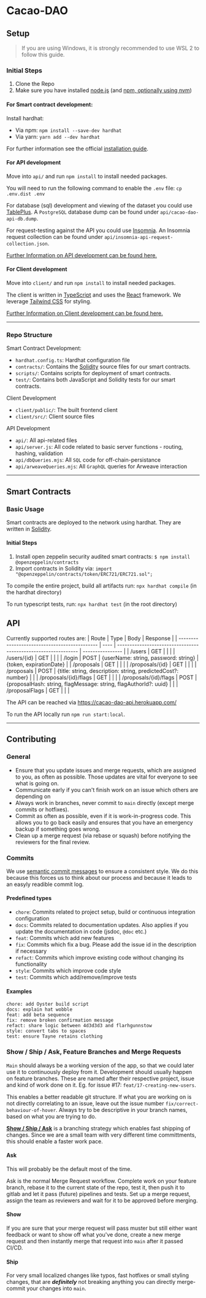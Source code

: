 # Cacao-DAO
## Setup
> If you are using Windows, it is strongly recommended to use WSL 2 to follow this guide.
### Initial Steps
1. Clone the Repo
2. Make sure you have installed [node.js](https://nodejs.org/en/) (and [npm, optionally using nvm](https://www.npmjs.com/package/npm))

#### For Smart contract development:

Install hardhat: 

- Via npm: `npm install --save-dev hardhat`
- Via yarn: `yarn add --dev hardhat`

For further information see the official [installation guide](https://hardhat.org/hardhat-runner/docs/getting-started#installation).

#### For API development
Move into `api/` and run `npm install` to install needed packages.

You will need to run the following command to enable the `.env` file:
`cp .env.dist .env`

For database (sql) development and viewing of the dataset you could use [TablePlus](https://tableplus.com/). A `PostgreSQL` database dump can be found under `api/cacao-dao-api-db.dump`.

For request-testing against the API you could use [Insomnia](https://insomnia.rest/). An Insomnia request collection can be found under `api/insomnia-api-request-collection.json`.

[Further Information on API development can be found here.](https://github.com/Jasaka/Cacao-DAO/blob/main/api/README.md)

#### For Client development
Move into `client/` and run `npm install` to install needed packages.

The client is written in [TypeScript](https://www.typescriptlang.org/) and uses the [React](https://reactjs.org/) framework.
We leverage [Tailwind CSS](https://tailwindcss.com/docs/) for styling.

[Further Information on Client development can be found here.](https://github.com/Jasaka/Cacao-DAO/blob/main/client/README.md)

---

### Repo Structure
Smart Contract Development:
-   `hardhat.config.ts`: Hardhat configuration file
-   `contracts/`: Contains the [Solidity](https://solidity.readthedocs.io/) source files for our smart contracts.
-   `scripts/`: Contains scripts for deployment of smart contracts.
-   `test/`: Contains both JavaScript and Solidity tests for our smart contracts.

Client Development
-   `client/public/`: The built frontend client
-   `client/src/`: Client source files

API Development
- `api/`: All api-related files
- `api/server.js`: All code related to basic server functions - routing, hashing, validation
- `api/dbQueries.mjs`: All `SQL` code for off-chain-persistance
- `api/arweaveQueries.mjs`: All `GraphQL` queries for Arweave interaction

---

## Smart Contracts
### Basic Usage
Smart contracts are deployed to the network using hardhat.
They are written in [Solidity](https://docs.soliditylang.org/en/v0.8.15/).

#### Initial Steps
1. Install open zeppelin security audited smart contracts:
  `$ npm install @openzeppelin/contracts`
2. Import contracts in Solidity via: `import "@openzeppelin/contracts/token/ERC721/ERC721.sol";`

To compile the entire project, build all artifacts run:
`npx hardhat compile` (in the hardhat directory)

To run typescript tests, run:
`npx hardhat test` (in the root directory)



## API
Currently supported routes are:
| Route                                         | Type | Body                                                           | Response         |
| --------------------------------------------- | ---- | -------------------------------------------------------------- | ---------------- |
| /users                                        | GET  |                                                                |                  |
| /users/{id}                                   | GET  |                                                                |                  |
| /login                                        | POST | {userName: string, password: string}                         | {token, expirationDate} |
| /proposals                                     | GET  |                                                                |                  |
| /proposals/{id}                               | GET  |                                                                |                  |
| /proposals                                    | POST | {title: string, description: string, predictedCost?: number}  |                  |
| /proposals/{id}/flags                     | GET  |                                                                |                  |
| /proposals/{id}/flags                     | POST | {proposalHash: string, flagMessage: string, flagAuthorId?: uuid} |                  |
| /proposalFlags                                        | GET  |                                                                |                  |

The API can be reached via https://cacao-dao-api.herokuapp.com/

To run the API locally run `npm run start:local`.

___

## Contributing

### General

* Ensure that you update issues and merge requests, which are assigned to you, as often as possible. Those updates are vital for everyone to see what is going on.
* Communicate early if you can't finish work on an issue which others are depending on
* Always work in branches, never commit to `main` directly (except merge commits or hotfixes).
* Commit as often as possible, even if it is work-in-progress code. This allows you to go back easily and ensures that you have an emergency backup if something goes wrong.
* Clean up a merge request (via rebase or squash) before notifying the reviewers for the final review.

### Commits

We use [semantic commit messages](https://sparkbox.com/foundry/semantic_commit_messages) to ensure a consistent style. We do this because this forces us to think about our process and because it leads to an easyly readible commit log.

#### Predefined types

* `chore`: Commits related to project setup, build or continuous integration configuration
* `docs`: Commits related to documentation updates. Also applies if you update the documentation in code (jsdoc, `@doc` etc.)
* `feat`: Commits which add new features
* `fix`: Commits which fix a bug. Please add the issue id in the description if necessary
* `refact`: Commits which improve existing code without changing its functionality
* `style`: Commits which improve code style
* `test`: Commits which add/remove/improve tests

#### Examples

``` console
chore: add Oyster build script
docs: explain hat wobble
feat: add beta sequence
fix: remove broken confirmation message
refact: share logic between 4d3d3d3 and flarhgunnstow
style: convert tabs to spaces
test: ensure Tayne retains clothing
```

### **Show / Ship / Ask**, Feature Branches and Merge Requests

`Main` should always be a working version of the app, so that we could later use it to continuously deploy from it.
Development should usually happen on feature branches. These are named after their respective project, issue and kind of work done on it.
Eg. for issue #17: `feat/17-creating-new-users`.

This enables a better readable git structure. If what you are working on is not directly correlating to an issue, leave out the issue number `fix/correct-behaviour-of-hover`. Always try to be descriptive in your branch names, based on what you are trying to do.

**[Show / Ship / Ask](https://martinfowler.com/articles/ship-show-ask.html)** is a branching strategy which enables fast shipping of changes.
Since we are a small team with very different time committments, this should enable a faster work pace.

#### Ask
This will probably be the default most of the time.

Ask is the normal Merge Request workflow. Complete work on your feature branch, rebase it to the current state of the repo, test it, then push it to gitlab and let it pass (future) pipelines and tests. Set up a merge request, assign the team as reviewers and wait for it to be approved before merging.

#### Show
If you are sure that your merge request will pass muster but still either want feedback or want to show off what you've done, create a new merge request and then instantly merge that request into `main` after it passed CI/CD.

#### Ship
For very small localized changes like typos, fast hotfixes or small styling changes, that are ***definitely*** not breaking anything you can directly merge-commit your changes into `main`.
